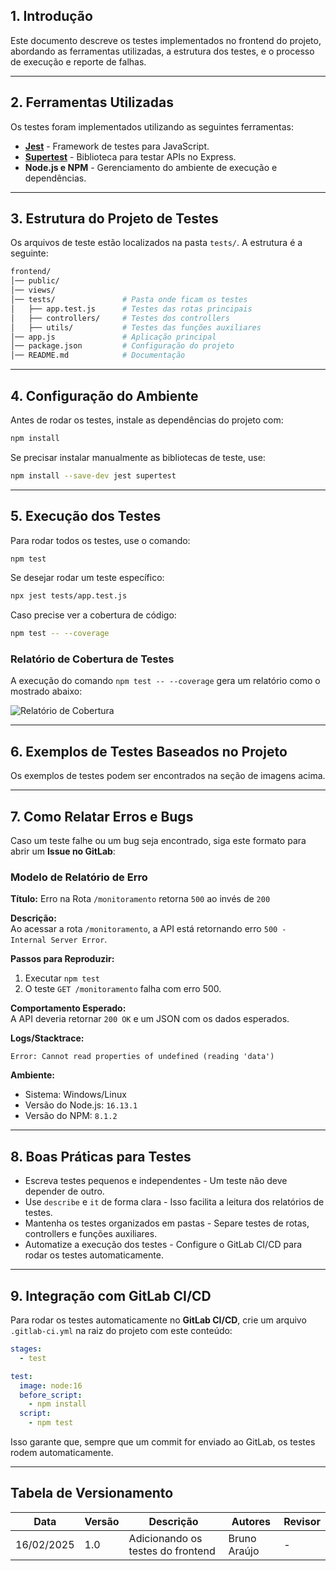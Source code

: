 ## 1. Introdução

Este documento descreve os testes implementados no frontend do projeto, abordando as ferramentas utilizadas, a estrutura dos testes, e o processo de execução e reporte de falhas.

---

## 2. Ferramentas Utilizadas

Os testes foram implementados utilizando as seguintes ferramentas:

- **[Jest](https://jestjs.io/)** - Framework de testes para JavaScript.
- **[Supertest](https://www.npmjs.com/package/supertest)** - Biblioteca para testar APIs no Express.
- **Node.js e NPM** - Gerenciamento do ambiente de execução e dependências.

---

## 3. Estrutura do Projeto de Testes

Os arquivos de teste estão localizados na pasta `tests/`. A estrutura é a seguinte:

```bash
frontend/
│── public/
│── views/
│── tests/               # Pasta onde ficam os testes
│   ├── app.test.js      # Testes das rotas principais
│   ├── controllers/     # Testes dos controllers
│   ├── utils/           # Testes das funções auxiliares
│── app.js               # Aplicação principal
│── package.json         # Configuração do projeto
│── README.md            # Documentação
```

---

## 4. Configuração do Ambiente

Antes de rodar os testes, instale as dependências do projeto com:

```bash
npm install
```

Se precisar instalar manualmente as bibliotecas de teste, use:

```bash
npm install --save-dev jest supertest
```

---

## 5. Execução dos Testes

Para rodar todos os testes, use o comando:

```bash
npm test
```

Se desejar rodar um teste específico:

```bash
npx jest tests/app.test.js
```

Caso precise ver a cobertura de código:

```bash
npm test -- --coverage
```

### Relatório de Cobertura de Testes

A execução do comando `npm test -- --coverage` gera um relatório como o mostrado abaixo:

![Relatório de Cobertura](./tests/coverage-report.png)

---

## 6. Exemplos de Testes Baseados no Projeto

Os exemplos de testes podem ser encontrados na seção de imagens acima.

---

## 7. Como Relatar Erros e Bugs

Caso um teste falhe ou um bug seja encontrado, siga este formato para abrir um **Issue no GitLab**:

### Modelo de Relatório de Erro

**Título:** Erro na Rota `/monitoramento` retorna `500` ao invés de `200`

**Descrição:**  
Ao acessar a rota `/monitoramento`, a API está retornando erro `500 - Internal Server Error`.

**Passos para Reproduzir:**

1. Executar `npm test`
2. O teste `GET /monitoramento` falha com erro 500.

**Comportamento Esperado:**  
A API deveria retornar `200 OK` e um JSON com os dados esperados.

**Logs/Stacktrace:**

```
Error: Cannot read properties of undefined (reading 'data')
```

**Ambiente:**

- Sistema: Windows/Linux
- Versão do Node.js: `16.13.1`
- Versão do NPM: `8.1.2`

---

## 8. Boas Práticas para Testes

- Escreva testes pequenos e independentes - Um teste não deve depender de outro.
- Use `describe` e `it` de forma clara - Isso facilita a leitura dos relatórios de testes.
- Mantenha os testes organizados em pastas - Separe testes de rotas, controllers e funções auxiliares.
- Automatize a execução dos testes - Configure o GitLab CI/CD para rodar os testes automaticamente.

---

## 9. Integração com GitLab CI/CD

Para rodar os testes automaticamente no **GitLab CI/CD**, crie um arquivo `.gitlab-ci.yml` na raiz do projeto com este conteúdo:

```yaml
stages:
  - test

test:
  image: node:16
  before_script:
    - npm install
  script:
    - npm test
```

Isso garante que, sempre que um commit for enviado ao GitLab, os testes rodem automaticamente.

---

## Tabela de Versionamento

| Data       | Versão | Descrição                         | Autores      | Revisor |
| ---------- | ------ | --------------------------------- | ------------ | ------- |
| 16/02/2025 | 1.0    | Adicionando os testes do frontend | Bruno Araújo | -       |
